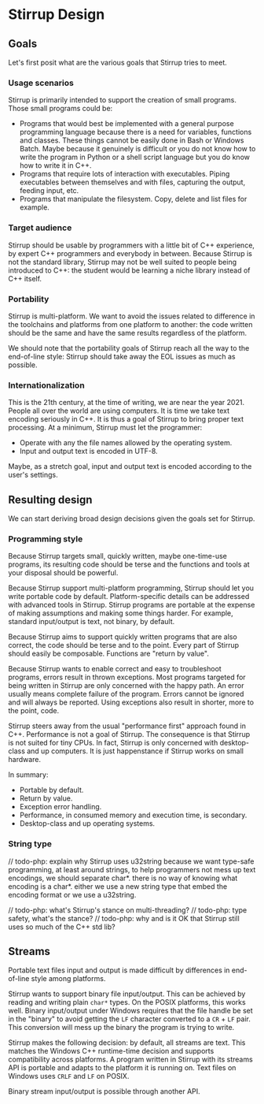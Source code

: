# Stirrup Design

## Goals

Let's first posit what are the various goals that Stirrup tries to meet.

### Usage scenarios

Stirrup is primarily intended to support the creation of small programs.  Those small programs could be:
- Programs that would best be implemented with a general purpose programming language because there is a need for variables, functions and classes.  These things cannot be easily done in Bash or Windows Batch.  Maybe because it genuinely is difficult or you do not know how to write the program in Python or a shell script language but you do know how to write it in C++. 
- Programs that require lots of interaction with executables. Piping executables between themselves and with files, capturing the output, feeding input, etc.
- Programs that manipulate the filesystem.  Copy, delete and list files for example.

### Target audience

Stirrup should be usable by programmers with a little bit of C++ experience, by expert C++ programmers and everybody in between.  Because Stirrup is not the standard library, Stirrup may not be well suited to people being introduced to C++: the student would be learning a niche library instead of C++ itself.

### Portability

Stirrup is multi-platform.  We want to avoid the issues related to difference in the toolchains and platforms from one platform to another: the code written should be the same and have the same results regardless of the platform.

We should note that the portability goals of Stirrup reach all the way to the end-of-line style: Stirrup should take away the EOL issues as much as possible.

### Internationalization

This is the 21th century, at the time of writing, we are near the year 2021. People all over the world are using computers.  It is time we take text encoding seriously in C++.  It is thus a goal of Stirrup to bring proper text processing.  At a minimum, Stirrup must let the programmer:
- Operate with any the file names allowed by the operating system.
- Input and output text is encoded in UTF-8.

Maybe, as a stretch goal, input and output text is encoded according to the user's settings.  

## Resulting design

We can start deriving broad design decisions given the goals set for Stirrup.

### Programming style

Because Stirrup targets small, quickly written, maybe one-time-use programs, its resulting code should be terse and the functions and tools at your disposal should be powerful.

Because Stirrup support multi-platform programming, Stirrup should let you write portable code by default.  Platform-specific details can be addressed with advanced tools in Stirrup.  Stirrup programs are portable at the expense of making assumptions and making some things harder. For example, standard input/output is text, not binary, by default.

Because Stirrup aims to support quickly written programs that are also correct, the code should be terse and to the point.  Every part of Stirrup should easily be composable.  Functions are "return by value".

Because Stirrup wants to enable correct and easy to troubleshoot programs, errors result in thrown exceptions.  Most programs targeted for being written in Stirrup are only concerned with the happy path.  An error usually means complete failure of the program.  Errors cannot be ignored and will always be reported.  Using exceptions also result in shorter, more to the point, code.   

Stirrup steers away from the usual "performance first" approach found in C++.  Performance is not a goal of Stirrup.  The consequence is that Stirrup is not suited for tiny CPUs.  In fact, Stirrup is only concerned with desktop-class and up computers.  It is just happenstance if Stirrup works on small hardware.

In summary:
- Portable by default.
- Return by value.
- Exception error handling.   
- Performance, in consumed memory and execution time, is secondary.
- Desktop-class and up operating systems.

### String type

// todo-php: explain why Stirrup uses u32string
because we want type-safe programming, at least around strings, to help programmers not mess up text encodings, we should separate char*.  there is no way of knowing what encoding is a char*.  either we use a new string type that embed the encoding format or we use a u32string. 

// todo-php: what's Stirrup's stance on multi-threading? 
// todo-php: type safety, what's the stance? 
// todo-php: why and is it OK that Stirrup still uses so much of the C++ std lib?

## Streams

Portable text files input and output is made difficult by differences in end-of-line style among platforms.  

Stirrup wants to support binary file input/output.  This can be achieved by reading and writing plain `char*` types.  On the POSIX platforms, this works well.  Binary input/output under Windows requires that the file handle be set in the "binary" to avoid getting the `LF` character converted to a `CR` + `LF` pair.  This conversion will mess up the binary the program is trying to write.

Stirrup makes the following decision: by default, all streams are text.  This matches the Windows C++ runtime-time decision and supports compatibility across platforms.  A program written in Stirrup with its streams API is portable and adapts to the platform it is running on.  Text files on Windows uses `CRLF` and `LF` on POSIX.

Binary stream input/output is possible through another API. 
